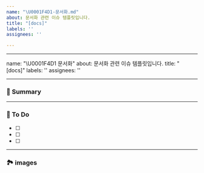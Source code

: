 ```yaml
---
name: "\U0001F4D1-문서화.md"
about: 문서화 관련 이슈 템플릿입니다.
title: "[docs]"
labels: ''
assignees: ''

---
```


---
name: "\U0001F4D1 문서화"
about: 문서화 관련 이슈 템플릿입니다.
title: "[docs]"
labels: ''
assignees: ''

---

### 🚀 Summary

<!-- A brief description of the issue. -->

---

### 📝 To Do

<!-- Write what you need to do -->

- [ ]
- [ ]
- [ ]

---

### 🏞️ images 

<!-- Capture related images -->
